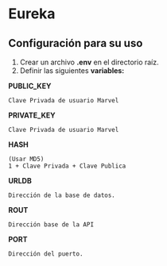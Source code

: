 # Eureka


## Configuración para su uso ##

1. Crear un archivo **.env** en el directorio raíz.
2. Definir las siguientes **variables:**

**PUBLIC_KEY**
```
Clave Privada de usuario Marvel
```

**PRIVATE_KEY**
```
Clave Privada de usuario Marvel
```
**HASH**
```
(Usar MD5)
1 + Clave Privada + Clave Publica
```
**URLDB**
```
Dirección de la base de datos.
```
**ROUT**
```
Dirección base de la API
```
**PORT**
```
Dirección del puerto.
```